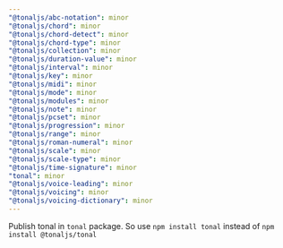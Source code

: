 ```yaml
---
"@tonaljs/abc-notation": minor
"@tonaljs/chord": minor
"@tonaljs/chord-detect": minor
"@tonaljs/chord-type": minor
"@tonaljs/collection": minor
"@tonaljs/duration-value": minor
"@tonaljs/interval": minor
"@tonaljs/key": minor
"@tonaljs/midi": minor
"@tonaljs/mode": minor
"@tonaljs/modules": minor
"@tonaljs/note": minor
"@tonaljs/pcset": minor
"@tonaljs/progression": minor
"@tonaljs/range": minor
"@tonaljs/roman-numeral": minor
"@tonaljs/scale": minor
"@tonaljs/scale-type": minor
"@tonaljs/time-signature": minor
"tonal": minor
"@tonaljs/voice-leading": minor
"@tonaljs/voicing": minor
"@tonaljs/voicing-dictionary": minor
---
```


Publish tonal in `tonal` package. So use `npm install tonal` instead of `npm install @tonaljs/tonal`
